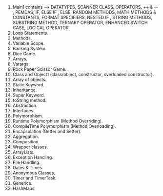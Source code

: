 1. Main1 contains --> DATATYPES, SCANNER CLASS, OPERATORS, ++ & -- , PEMDAS, IF, ELSE IF , ELSE,
                      RANDOM METHODS, MATH METHODS & CONSTANTS, FORMAT SPECIFIERS, NESTED IF , STRING METHODS,
                      SUBSTRING METHOD, TERNARY OPERATOR, ENHANCED SWITCH CASE, LOGICAL OPERATOR
2. Loop Statements.
3. Methods.
4. Variable Scope.
5. Banking System.
6. Dice Game.
7. Arrays.
8. Varargs.
9. Rock Paper Scissor Game.
10. Class and Object1 (class/object, constructor, overloaded constructor).
11. Array of objects.
12. Static Keyword.
13. Inheritance.
14. Super Keyword.
15. toString method.
16. Abstraction.
17. Interfaces.
18. Polymorphism.
19. Runtime Polymorphism (Method Overriding).
20. CompileTime Polymorphism (Method Overloading).
21. Encapsulation (Getter and Setter).
22. Aggregation.
23. Composition.
24. Wrapper classes.
25. ArrayLists.
26. Exception Handling.
27. File Handling.
28. Dates & Times.
29. Anonymous Classes.
30. Timer and TimerTask.
31. Generics.
32. HashMaps.
    
